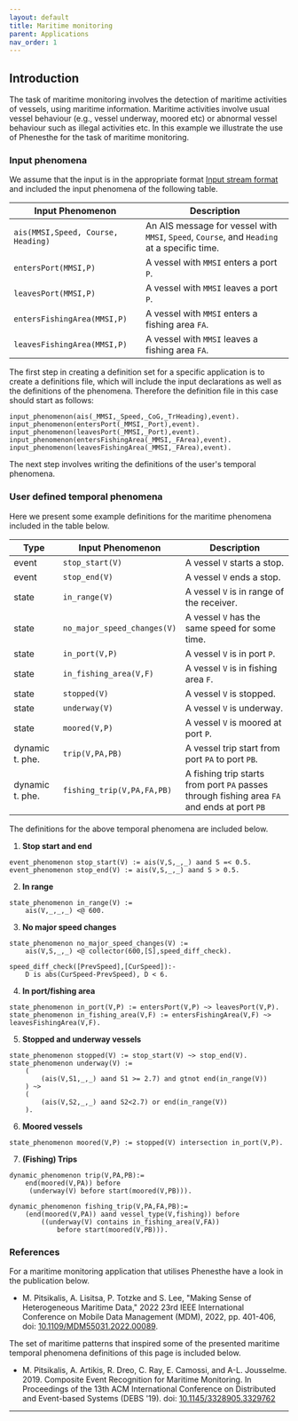 ```yaml
---
layout: default
title: Maritime monitoring
parent: Applications
nav_order: 1 
---
```


## Introduction
The task of maritime monitoring involves the detection of maritime activities of vessels, using maritime information. Maritime activities involve usual vessel behaviour (e.g., vessel underway, moored etc) or abnormal vessel behaviour such as illegal activities etc. In this example we illustrate the use of Phenesthe for the task of maritime monitoring.

### Input phenomena
We assume that the input is in the appropriate format [Input stream format](documentation/stream) and included the input phenomena of the following table.

| Input Phenomenon | Description  |
|---|---|
| `ais(MMSI,Speed, Course, Heading)` | An AIS message for vessel with `MMSI`, `Speed`, `Course`, and `Heading` at a specific time. |
| `entersPort(MMSI,P)`  | A vessel with `MMSI` enters a port `P`.  |
| `leavesPort(MMSI,P)`  | A vessel with `MMSI` leaves a port `P`. |
| `entersFishingArea(MMSI,P)`  | A vessel with `MMSI` enters a fishing area `FA`.  |
| `leavesFishingArea(MMSI,P)`  |  A vessel with `MMSI` leaves a fishing area `FA`. |

The first step in creating a definition set for a specific application is to create a definitions file, which will include the input declarations as well as the definitions of the phenomena. Therefore the definition file in this case should start as follows:

```
input_phenomenon(ais(_MMSI,_Speed,_CoG,_TrHeading),event).
input_phenomenon(entersPort(_MMSI,_Port),event).
input_phenomenon(leavesPort(_MMSI,_Port),event).
input_phenomenon(entersFishingArea(_MMSI,_FArea),event).
input_phenomenon(leavesFishingArea(_MMSI,_FArea),event).

```

The next step involves writing the definitions of the user's temporal phenomena.

### User defined temporal phenomena
Here we  present some example definitions for the maritime phenomena included in the table below.

|Type | Input Phenomenon | Description  |
|---|---|---|
| event | `stop_start(V)` | A vessel `V` starts a stop. |
| event | `stop_end(V)` | A vessel `V` ends a stop. |
| state | `in_range(V)` | A vessel `V` is in range of the receiver. |
| state | `no_major_speed_changes(V)` | A vessel `V` has the same speed for some time. |
| state | `in_port(V,P)` | A vessel `V` is in port `P`. |
| state | `in_fishing_area(V,F)` | A vessel `V` is in fishing area `F`. |
| state | `stopped(V)` | A vessel `V` is stopped. |
| state | `underway(V)` | A vessel `V` is underway. |
| state | `moored(V,P)` | A vessel `V` is moored at port `P`. |
| dynamic t. phe. | `trip(V,PA,PB)` | A vessel trip start from port `PA` to port `PB`. |
| dynamic t. phe.| `fishing_trip(V,PA,FA,PB)` | A fishing trip starts from port `PA` passes through fishing area `FA` and ends at port `PB` |


The definitions for the above temporal phenomena are included below. 

1. **Stop start and end**
```
event_phenomenon stop_start(V) := ais(V,S,_,_) aand S =< 0.5.
event_phenomenon stop_end(V) := ais(V,S,_,_) aand S > 0.5.
```
2. **In range**
```
state_phenomenon in_range(V) :=
    ais(V,_,_,_) <@ 600.
```
3. **No major speed changes**
```
state_phenomenon no_major_speed_changes(V) :=
    ais(V,S,_,_) <@ collector(600,[S],speed_diff_check).

speed_diff_check([PrevSpeed],[CurSpeed]):- 
    D is abs(CurSpeed-PrevSpeed), D < 6.
```
4. **In port/fishing area**
```
state_phenomenon in_port(V,P) := entersPort(V,P) ~> leavesPort(V,P).
state_phenomenon in_fishing_area(V,F) := entersFishingArea(V,F) ~> leavesFishingArea(V,F).
```
5. **Stopped and underway vessels**
```
state_phenomenon stopped(V) := stop_start(V) ~> stop_end(V).
state_phenomenon underway(V) := 
    ( 
        (ais(V,S1,_,_) aand S1 >= 2.7) and gtnot end(in_range(V))
    ) ~> 
    (
        (ais(V,S2,_,_) aand S2<2.7) or end(in_range(V))
    ).
```
6. **Moored vessels**
```
state_phenomenon moored(V,P) := stopped(V) intersection in_port(V,P).
```
7. **(Fishing) Trips**
```
dynamic_phenomenon trip(V,PA,PB):=
    end(moored(V,PA)) before
     (underway(V) before start(moored(V,PB))).

dynamic_phenomenon fishing_trip(V,PA,FA,PB):=
    (end(moored(V,PA)) aand vessel_type(V,fishing)) before
        ((underway(V) contains in_fishing_area(V,FA))
            before start(moored(V,PB))).
```

### References
For a maritime monitoring application that utilises Phenesthe have a look in the publication below.
*  M. Pitsikalis, A. Lisitsa, P. Totzke and S. Lee, "Making Sense of Heterogeneous Maritime Data," 2022 23rd IEEE International Conference on Mobile Data Management (MDM), 2022, pp. 401-406, doi: [10.1109/MDM55031.2022.00089](https://ieeexplore.ieee.org/document/9861145).

The set of maritime patterns that inspired some of the presented maritime temporal phenomena definitions of this page is included below.
* M. Pitsikalis, A. Artikis, R. Dreo, C. Ray, E. Camossi, and A-L. Jousselme. 2019. Composite Event Recognition for Maritime Monitoring. In Proceedings of the 13th ACM International Conference on Distributed and Event-based Systems (DEBS '19). doi: [10.1145/3328905.3329762](https://doi.org/10.1145/3328905.3329762)

---

